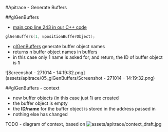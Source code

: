 #Apitrace - Generate Buffers

##glGenBuffers

- [main.cpp line 243 in our C++ code](https://github.com/shearer12345/graphics_examples_in_git_branches/blob/glTraingleWhiteWithApiTrace/main.cpp#L243)
```C++
glGenBuffers(1, &positionBufferObject);
```

- [glGenBuffers](https://www.opengl.org/sdk/docs/man4/html/glGenBuffers.xhtml) generate buffer object names
- returns n buffer object names in buffers
- in this case only 1 name is asked for, and return, the ID of buffer object is **1**

![Screenshot - 271014 - 14:19:32.png](assets/apitrace/05_glGenBuffers/Screenshot - 271014 - 14:19:32.png)

##glGenBuffers - context

- new buffer objects (in this case just 1) are created
- the buffer object is empty
- the **ID/name** for the buffer object is stored in the address passed in
- nothing else has changed

TODO - diagram of context, based on ![assets/apitrace/context_draft.jpg](assets/apitrace/context_draft.jpg_hide)

